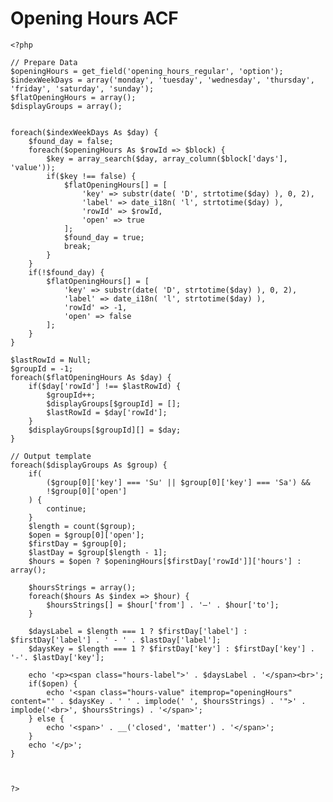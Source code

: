 # Opening Hours ACF
    <?php
    
    // Prepare Data
    $openingHours = get_field('opening_hours_regular', 'option');
    $indexWeekDays = array('monday', 'tuesday', 'wednesday', 'thursday', 'friday', 'saturday', 'sunday');
    $flatOpeningHours = array();
    $displayGroups = array();
    
    
    foreach($indexWeekDays As $day) {
    	$found_day = false;
    	foreach($openingHours As $rowId => $block) {
    		$key = array_search($day, array_column($block['days'], 'value'));
    		if($key !== false) {
    			$flatOpeningHours[] = [
    				'key' => substr(date( 'D', strtotime($day) ), 0, 2),
    				'label' => date_i18n( 'l', strtotime($day) ),
    				'rowId' => $rowId,
    				'open' => true
    			];
    			$found_day = true;
    			break;
    		}
    	}
    	if(!$found_day) {
    		$flatOpeningHours[] = [
    			'key' => substr(date( 'D', strtotime($day) ), 0, 2),
    			'label' => date_i18n( 'l', strtotime($day) ),
    			'rowId' => -1,
    			'open' => false
    		];
    	}
    }
    
    $lastRowId = Null;
    $groupId = -1;
    foreach($flatOpeningHours As $day) {
    	if($day['rowId'] !== $lastRowId) {
    		$groupId++;
    		$displayGroups[$groupId] = [];
    		$lastRowId = $day['rowId'];
    	}
    	$displayGroups[$groupId][] = $day;
    }
    
    // Output template
    foreach($displayGroups As $group) {
    	if(
    		($group[0]['key'] === 'Su' || $group[0]['key'] === 'Sa') &&
    		!$group[0]['open']
    	) {
    		continue;
    	}
    	$length = count($group);
    	$open = $group[0]['open'];
    	$firstDay = $group[0];
    	$lastDay = $group[$length - 1];
    	$hours = $open ? $openingHours[$firstDay['rowId']]['hours'] : array();
    
    	$hoursStrings = array();
    	foreach($hours As $index => $hour) {
    		$hoursStrings[] = $hour['from'] . '–' . $hour['to'];
    	}
    
    	$daysLabel = $length === 1 ? $firstDay['label'] : $firstDay['label'] . ' - ' . $lastDay['label'];
    	$daysKey = $length === 1 ? $firstDay['key'] : $firstDay['key'] . '-'. $lastDay['key'];
    
    	echo '<p><span class="hours-label">' . $daysLabel . '</span><br>';
    	if($open) {
    		echo '<span class="hours-value" itemprop="openingHours" content="' . $daysKey . ' ' . implode(' ', $hoursStrings) . '">' . implode('<br>', $hoursStrings) . '</span>';
    	} else {
    		echo '<span>' . __('closed', 'matter') . '</span>';
    	}
    	echo '</p>';
    }
    
    
    
    ?>

<!--stackedit_data:
eyJoaXN0b3J5IjpbLTE4MjMzMzI0MzEsMTA4NjEwODg3N119
-->